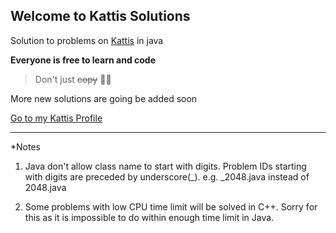 ## Welcome to Kattis Solutions

Solution to problems on [Kattis](https://open.kattis.com) in java

**Everyone is free to learn and code**

>Don't just ~~copy~~ 🤣🤣

More new solutions are going be added soon

[Go to my Kattis Profile](https://open.kattis.com/users/khin-nyunt)

---
*Notes
1. Java don't allow class name to start with digits. Problem IDs starting with digits are preceded by underscore(_). e.g. _2048.java instead of 2048.java

2. Some problems with low CPU time limit will be solved in C++. Sorry for this as it is impossible to do within enough time limit in Java. 

